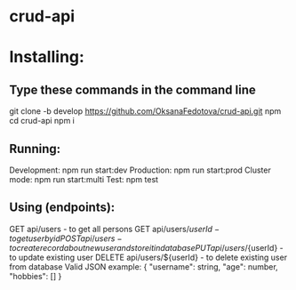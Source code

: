 # crud-api

# Installing:
## Type these commands in the command line
git clone -b develop https://github.com/OksanaFedotova/crud-api.git
npm cd crud-api
npm i

## Running:
Development: npm run start:dev
Production: npm run start:prod
Cluster mode: npm run start:multi
Test: npm test

## Using (endpoints):
GET api/users - to get all persons
GET api/users/${userId} - to get user by id
POST api/users - to create record about new user and store it in database
PUT api/users/${userId} - to update existing user
DELETE api/users/${userId} - to delete existing user from database
Valid JSON example:
{
  "username": string,
  "age": number,
  "hobbies": []
}
